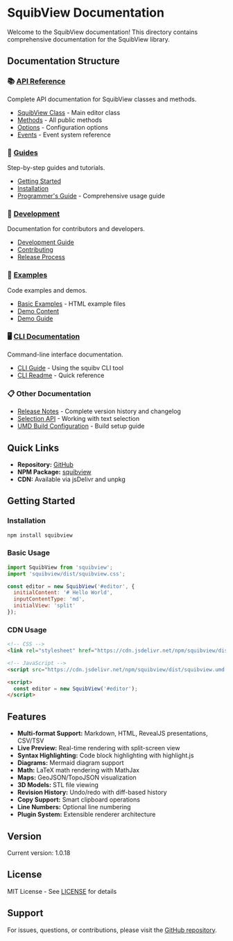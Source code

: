 # SquibView Documentation

Welcome to the SquibView documentation! This directory contains comprehensive documentation for the SquibView library.

## Documentation Structure

### 📚 [API Reference](./api/)
Complete API documentation for SquibView classes and methods.
- [SquibView Class](./api/SquibView.md) - Main editor class
- [Methods](./api/methods.md) - All public methods
- [Options](./api/options.md) - Configuration options
- [Events](./api/events.md) - Event system reference

### 📖 [Guides](./guides/)
Step-by-step guides and tutorials.
- [Getting Started](./guides/getting-started.md)
- [Installation](./guides/installation.md)
- [Programmer's Guide](./programmers-guide.md) - Comprehensive usage guide

### 🔧 [Development](./development/)
Documentation for contributors and developers.
- [Development Guide](./development/DEVELOPMENT.md)
- [Contributing](./development/CONTRIBUTING.md)
- [Release Process](./development/do-release.md)

### 📝 [Examples](./examples/)
Code examples and demos.
- [Basic Examples](../examples/) - HTML example files
- [Demo Content](./examples/gif-demo-content.md)
- [Demo Guide](./examples/demos.md)

### 🖥️ [CLI Documentation](./cli/)
Command-line interface documentation.
- [CLI Guide](./cli/CLI.md) - Using the squibv CLI tool
- [CLI Readme](./cli/README.md) - Quick reference

### 📋 Other Documentation
- [Release Notes](./release-notes.md) - Complete version history and changelog
- [Selection API](./selection-api.md) - Working with text selection
- [UMD Build Configuration](./umd-build-configuration.md) - Build setup guide

## Quick Links

- **Repository:** [GitHub](https://github.com/deftio/squibview)
- **NPM Package:** [squibview](https://www.npmjs.com/package/squibview)
- **CDN:** Available via jsDelivr and unpkg

## Getting Started

### Installation

```bash
npm install squibview
```

### Basic Usage

```javascript
import SquibView from 'squibview';
import 'squibview/dist/squibview.css';

const editor = new SquibView('#editor', {
  initialContent: '# Hello World',
  inputContentType: 'md',
  initialView: 'split'
});
```

### CDN Usage

```html
<!-- CSS -->
<link rel="stylesheet" href="https://cdn.jsdelivr.net/npm/squibview/dist/squibview.min.css">

<!-- JavaScript -->
<script src="https://cdn.jsdelivr.net/npm/squibview/dist/squibview.umd.min.js"></script>

<script>
  const editor = new SquibView('#editor');
</script>
```

## Features

- **Multi-format Support:** Markdown, HTML, RevealJS presentations, CSV/TSV
- **Live Preview:** Real-time rendering with split-screen view
- **Syntax Highlighting:** Code block highlighting with highlight.js
- **Diagrams:** Mermaid diagram support
- **Math:** LaTeX math rendering with MathJax
- **Maps:** GeoJSON/TopoJSON visualization
- **3D Models:** STL file viewing
- **Revision History:** Undo/redo with diff-based history
- **Copy Support:** Smart clipboard operations
- **Line Numbers:** Optional line numbering
- **Plugin System:** Extensible renderer architecture

## Version

Current version: 1.0.18

## License

MIT License - See [LICENSE](../LICENSE.txt) for details

## Support

For issues, questions, or contributions, please visit the [GitHub repository](https://github.com/deftio/squibview).